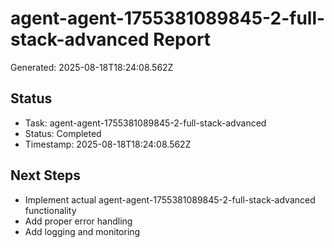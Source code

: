 # agent-agent-1755381089845-2-full-stack-advanced Report

Generated: 2025-08-18T18:24:08.562Z

## Status
- Task: agent-agent-1755381089845-2-full-stack-advanced
- Status: Completed
- Timestamp: 2025-08-18T18:24:08.562Z

## Next Steps
- Implement actual agent-agent-1755381089845-2-full-stack-advanced functionality
- Add proper error handling
- Add logging and monitoring
